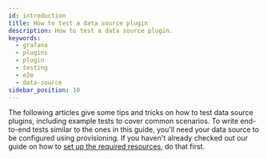 ```yaml
---
id: introduction
title: How to test a data source plugin
description: How to test a data source plugin.
keywords:
  - grafana
  - plugins
  - plugin
  - testing
  - e2e
  - data-source
sidebar_position: 10
---
```


The following articles give some tips and tricks on how to test data source plugins, including example tests to cover common scenarios. To write end-to-end tests similar to the ones in this guide, you'll need your data source to be configured using provisioning. If you haven't already checked out our guide on how to [set up the required resources](../setup-resources.md), do that first.

<DocLinkList />
